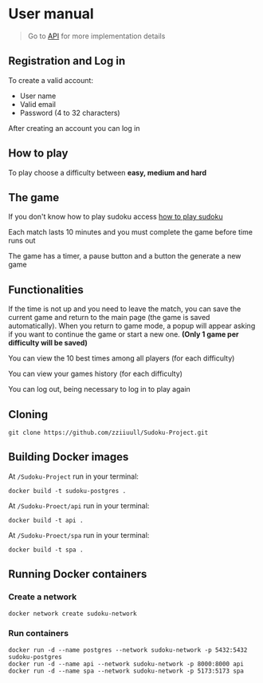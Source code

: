 # User manual

> Go to [API](api) for more implementation details

## Registration and Log in

To create a valid account:
 - User name
 - Valid email 
 - Password (4 to 32 characters)

After creating an account you can log in

## How to play
To play choose a difficulty between **easy, medium and hard**

## The game

If you don't know how to play sudoku access [how to play sudoku](https://sudoku.com/how-to-play/sudoku-rules-for-complete-beginners/)

Each match lasts 10 minutes and you must complete the game before time runs out

The game has a timer, a pause button and a button the generate a new game

## Functionalities

If the time is not up and you need to leave the match, you can save the current game and return to the main page (the game is saved automatically). When you return to game mode, a popup will appear asking if you want to continue the game or start a new one. **(Only 1 game per difficulty will be saved)**

You can view the 10 best times among all players (for each difficulty)

You can view your games history (for each difficulty)

You can log out, being necessary to log in to play again

## Cloning

```
git clone https://github.com/zziiuull/Sudoku-Project.git
```

## Building Docker images

At `/Sudoku-Project` run in your terminal:
```
docker build -t sudoku-postgres .
```

At `/Sudoku-Proect/api` run in your terminal:
```
docker build -t api .
```

At `/Sudoku-Proect/spa` run in your terminal:
```
docker build -t spa .
```

## Running Docker containers

### Create a network

```
docker network create sudoku-network
```

### Run containers

```
docker run -d --name postgres --network sudoku-network -p 5432:5432  sudoku-postgres
docker run -d --name api --network sudoku-network -p 8000:8000 api
docker run -d --name spa --network sudoku-network -p 5173:5173 spa
```


